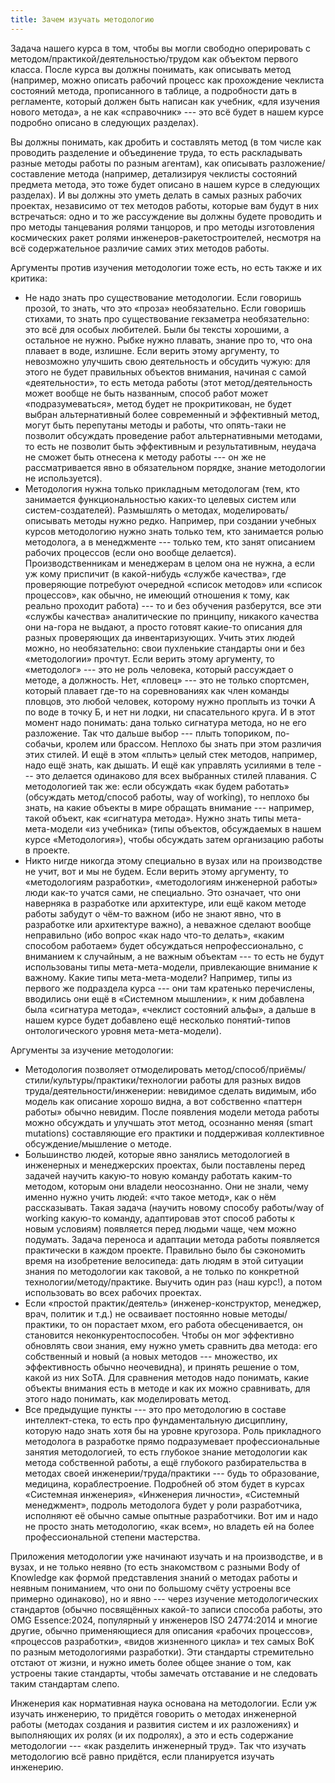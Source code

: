```yaml
---
title: Зачем изучать методологию
---
```


Задача нашего курса в том, чтобы вы могли свободно оперировать с
методом/практикой/деятельностью/трудом как объектом первого класса.
После курса вы должны понимать, как описывать метод (например, можно
описать рабочий процесс как прохождение чеклиста состояний метода,
прописанного в таблице, а подробности дать в регламенте, который должен
быть написан как учебник, «для изучения нового метода», а не как
«справочник» --- это всё будет в нашем курсе подробно описано в
следующих разделах).

Вы должны понимать, как дробить и составлять метод (в том числе как
проводить разделение и объединение труда, то есть раскладывать разные
методы работы по разным агентам), как описывать разложение/составление
метода (например, детализируя чеклисты состояний предмета метода, это
тоже будет описано в нашем курсе в следующих разделах). И вы должны это
уметь делать в самых разных рабочих проектах, независимо от тех методов
работы, которые вам будут в них встречаться: одно и то же рассуждение вы
должны будете проводить и про методы танцевания ролями танцоров, и про
методы изготовления космических ракет ролями инженеров-ракетостроителей,
несмотря на всё содержательное различие самих этих методов работы.

Аргументы против изучения методологии тоже есть, но есть также и их
критика:

-   Не надо знать про существование методологии. Если говоришь прозой,
    то знать, что это «проза» необязательно. Если говоришь стихами, то
    знать про существование гекзаметра необязательно: это всё для особых
    любителей. Были бы тексты хорошими, а остальное не нужно. Рыбке
    нужно плавать, знание про то, что она плавает в воде, излишне. Если
    верить этому аргументу, то невозможно улучшить свою деятельность и
    обсудить чужую: для этого не будет правильных объектов внимания,
    начиная с самой «деятельности», то есть метода работы (этот
    метод/деятельность может вообще не быть названным, способ работ
    может «подразумеваться», метод будет не прокритикован, не будет
    выбран альтернативный более современный и эффективный метод, могут
    быть перепутаны методы и работы, что опять-таки не позволит
    обсуждать проведение работ альтернативными методами, то есть не
    позволит быть эффективным и результативным, неудача не сможет быть
    отнесена к методу работы --- он же не рассматривается явно в
    обязательном порядке, знание методологии не используется).
-   Методология нужна только прикладным методологам (тем, кто занимается
    функциональностью каких-то целевых систем или систем-создателей).
    Размышлять о методах, моделировать/описывать методы нужно редко.
    Например, при создании учебных курсов методологию нужно знать только
    тем, кто занимается ролью методолога, а в менеджменте --- только
    тем, кто занят описанием рабочих процессов (если оно вообще
    делается). Производственникам и менеджерам в целом она не нужна, а
    если уж кому приспичит (в какой-нибудь «службе качества», где
    проверяющие потребуют очередной «список методов» или «список
    процессов», как обычно, не имеющий отношения к тому, как реально
    проходит работа) --- то и без обучения разберутся, все эти «службы
    качества» аналитические по принципу, никакого качества они на-гора
    не выдают, а просто готовят какие-то описания для разных проверяющих
    да инвентаризующих. Учить этих людей можно, но необязательно: свои
    пухленькие стандарты они и без «методологии» прочтут. Если верить
    этому аргументу, то «методолог» --- это не роль человека, который
    рассуждает о методе, а должность. Нет, «пловец» --- это не только
    спортсмен, который плавает где-то на соревнованиях как член команды
    пловцов, это любой человек, которому нужно проплыть из точки А по
    воде в точку Б, и нет ни лодки, ни спасательного круга. И в этот
    момент надо понимать: дана только сигнатура метода, но не его
    разложение. Так что дальше выбор --- плыть топориком, по-собачьи,
    кролем или брассом. Неплохо бы знать при этом различия этих стилей.
    И ещё в этом «плыть» целый стек методов, например, надо ещё знать,
    как дышать. И ещё как управлять усилиями в теле --- это делается
    одинаково для всех выбранных стилей плавания. С методологией так же:
    если обсуждать «как будем работать» (обсуждать метод/способ работы,
    way of working), то неплохо бы знать, на какие объекты в мире
    обращать внимание --- например, такой объект, как «сигнатура
    метода». Нужно знать типы мета-мета-модели «из учебника» (типы
    объектов, обсуждаемых в нашем курсе «Методология»), чтобы обсуждать
    затем организацию работы в проекте.
-   Никто нигде никогда этому специально в вузах или на производстве не
    учит, вот и мы не будем. Если верить этому аргументу, то
    «методологиям разработки», «методологиям инженерной работы» люди
    как-то учатся сами, не специально. Это означает, что они наверняка в
    разработке или архитектуре, или ещё каком методе работы забудут о
    чём-то важном (ибо не знают явно, что в разработке или архитектуре
    важно), а неважное сделают вообще неправильно (ибо вопрос «как надо
    что-то делать», «каким способом работаем» будет обсуждаться
    непрофессионально, с вниманием к случайным, а не важным объектам ---
    то есть не будут использованы типы мета-мета-модели, привлекающие
    внимание к важному. Какие типы мета-мета-модели? Например, типы из
    первого же подраздела курса --- они там кратенько перечислены,
    вводились они ещё в «Системном мышлении», к ним добавлена была
    «сигнатура метода», «чеклист состояний альфы», а дальше в нашем
    курсе будет добавлено ещё несколько понятий-типов онтологического
    уровня мета-мета-модели).

Аргументы за изучение методологии:

-   Методология позволяет отмоделировать
    метод/способ/приёмы/стили/культуры/практики/технологии работы для
    разных видов труда/деятельности/инженерии: невидимое сделать
    видимым, ибо модель как описание хорошо видна, а вот собственно
    «паттерн работы» обычно невидим. После появления модели метода
    работы можно обсуждать и улучшать этот метод, осознанно меняя (smart
    mutations) составляющие его практики и поддерживая коллективное
    обсуждение/мышление о методе.
-   Большинство людей, которые явно занялись методологией в инженерных и
    менеджерских проектах, были поставлены перед задачей научить
    какую-то новую команду работать каким-то методом, которым они
    владели неосознанно. Они не знали, чему именно нужно учить людей:
    «что такое метод», как о нём рассказывать. Такая задача (научить
    новому способу работы/way of working какую-то команду, адаптировав
    этот способ работы к новым условиям) появляется перед людьми чаще,
    чем можно подумать. Задача переноса и адаптации метода работы
    появляется практически в каждом проекте. Правильно было бы
    сэкономить время на изобретение велосипеда: дать людям в этой
    ситуации знания по методологии как таковой, а не только по
    конкретной технологии/методу/практике. Выучить один раз (наш курс!),
    а потом использовать во всех рабочих проектах.
-   Если «простой практик/деятель» (инженер-конструктор, менеджер, врач,
    политик и т.д.) не осваивает постоянно новые методы/практики, то он
    порастает мхом, его работа обесценивается, он становится
    неконкурентоспособен. Чтобы он мог эффективно обновлять свои знания,
    ему нужно уметь сравнить два метода: его собственный и новый (а
    новых методов --- множество, их эффективность обычно неочевидна), и
    принять решение о том, какой из них SoTA. Для сравнения методов надо
    понимать, какие объекты внимания есть в методе и как их можно
    сравнивать, для этого надо понимать, как моделировать метод.
-   Все предыдущие пункты --- это про методологию в составе
    интеллект-стека, то есть про фундаментальную дисциплину, которую
    надо знать хотя бы на уровне кругозора. Роль прикладного методолога
    в разработке прямо подразумевает профессиональные занятия
    методологией, то есть глубокое знание методологии как метода
    собственной работы, а ещё глубокого разбирательства в методах своей
    инженерии/труда/практики --- будь то образование, медицина,
    кораблестроение. Подробней об этом будет в курсах «Системная
    инженерия», «Инженерия личности», «Системный менеджмент», подроль
    методолога будет у роли разработчика, исполняют её обычно самые
    опытные разработчики. Вот им и надо не просто знать методологию,
    «как всем», но владеть ей на более профессиональной степени
    мастерства.

Приложения методологии уже начинают изучать и на производстве, и в
вузах, и не только неявно (то есть знакомством с разными Body of
Knowledge как формой представления знаний о методах работы и неявным
пониманием, что они по большому счёту устроены все примерно одинаково),
но и явно --- через изучение методологических стандартов (обычно
посвящённых какой-то записи способа работы, это OMG Essence:2024,
популярный у инженеров ISO 24774:2014 и многие другие, обычно
применяющиеся для описания «рабочих процессов», «процессов разработки»,
«видов жизненного цикла» и тех самых BoK по разным методологиями
разработки). Эти стандарты стремительно отстают от жизни, и нужно иметь
более общее знание о том, как устроены такие стандарты, чтобы замечать
отставание и не следовать таким стандартам слепо.

Инженерия как нормативная наука основана на методологии. Если уж изучать
инженерию, то придётся говорить о методах инженерной работы (методах
создания и развития систем и их разложениях) и выполняющих их ролях (и
их подролях), а это и есть содержание методологии --- «как разделить
инженерный труд». Так что изучать методологию всё равно придётся, если
планируется изучать инженерию.
